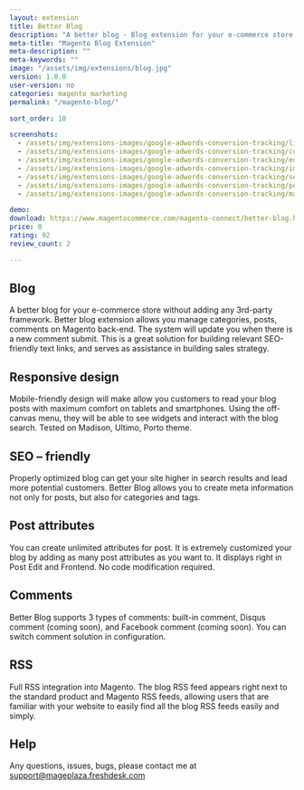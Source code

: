 ```yaml
---
layout: extension
title: Better Blog
description: "A better blog - Blog extension for your e-commerce store without adding 3rd-party framework such as Wordpress"
meta-title: "Magento Blog Extension"
meta-description: ""
meta-keywords: ""
image: "/assets/img/extensions/blog.jpg"
version: 1.0.0
user-version: no
categories: magento marketing
permalink: "/magento-blog/"

sort_order: 10

screenshots:
  - /assets/img/extensions-images/google-adwords-conversion-tracking/listing.png
  - /assets/img/extensions-images/google-adwords-conversion-tracking/comment.png
  - /assets/img/extensions-images/google-adwords-conversion-tracking/edit_post.png
  - /assets/img/extensions-images/google-adwords-conversion-tracking/image_urlkey.png
  - /assets/img/extensions-images/google-adwords-conversion-tracking/select_category.png
  - /assets/img/extensions-images/google-adwords-conversion-tracking/post_attributes.png
  - /assets/img/extensions-images/google-adwords-conversion-tracking/manage_category.png

demo: 
download: https://www.magentocommerce.com/magento-connect/better-blog.html
price: 0
rating: 92
review_count: 2

---
```


Blog
----------
A better blog for your e-commerce store without adding any 3rd-party framework. Better blog extension allows you manage categories, posts, comments on Magento back-end. The system will update you when there is a new comment submit. This is a great solution for building relevant SEO-friendly text links, and serves as assistance in building sales strategy.

Responsive design
--------------------
Mobile-friendly design will make allow you customers to read your blog posts with maximum comfort on tablets and smartphones. Using the off-canvas menu, they will be able to see widgets and interact with the blog search. Tested on Madison, Ultimo, Porto theme.

SEO – friendly
--------------------
Properly optimized blog can get your site higher in search results and lead more potential customers. Better Blog allows you to create meta information not only for posts, but also for categories and tags.

Post attributes
--------------------
You can create unlimited attributes for post. It is extremely customized your blog by adding as many post attributes as you want to. It displays right in Post Edit and Frontend. No code modification required.

Comments
--------------------
Better Blog supports 3 types of comments: built-in comment, Disqus comment (coming soon), and Facebook comment (coming soon). You can switch comment solution in configuration.

RSS
----------
Full RSS integration into Magento. The blog RSS feed appears right next to the standard product and Magento RSS feeds, allowing users that are familiar with your website to easily find all the blog RSS feeds easily and simply.

Help
----------
Any questions, issues, bugs, please contact me at support@mageplaza.freshdesk.com